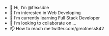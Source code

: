 - 👋 Hi, I’m @flexsible
- 👀 I’m interested in Web Developing 
- 🌱 I’m currently learning Full Stack Developer
- 💞️ I’m looking to collaborate on ...
- 📫 How to reach me twitter.com/greatness842

<!---
flexsible/flexsible is a ✨ special ✨ repository because its `README.md` (this file) appears on your GitHub profile.
You can click the Preview link to take a look at your changes.
--->
